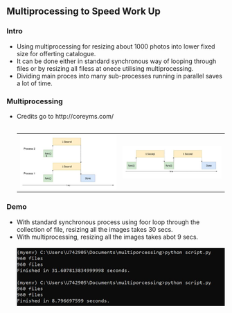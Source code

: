 <h2>Multiprocessing to Speed Work Up</h2>

<h3>Intro</h3>
<ul>
  <li>Using multiprocessing for resizing about 1000 photos into lower fixed size for offerting catalogue.</li>
  <li>It can be done either in standard synchronous way of looping through files or by resizing all filess at onece utilising multiprocessing.</li>
  <li>Dividing main proces into many sub-processes running in parallel saves a lot of time.</li>
</ul>

<h3>Multiprocessing</h3>
<ul>
  <li>Credits go to http://coreyms.com/</li>
  <br>
  <table>
    <tr>
      <th> <img src="images/multiprocessing.JPG"></th>
      <th> <img src="images/synchronous.JPG"></th>
    </tr>
  </table>
</ul>


<h3>Demo</h3>
<ul>
  <li>With standard synchronous process using foor loop through the collection of file, resizing all the images takes 30 secs.</li>
  <li>With multiprocessing, resizing all the images takes abot 9 secs.</li>
  <br>
  <img src="images/demo.JPG">
</ul>
